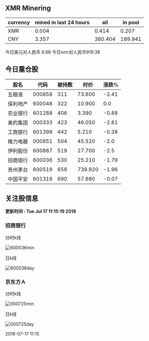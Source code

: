 ## XMR Minering

|currency|mined in last 24 hours|all|in pool|
|---|---|---|---|
|XMR|0.004|0.414|0.207|
|CNY|3.357|380.404|189.941|

今日美元对人民币 6.68	今日xmr对人民币919.38


## 今日重仓股 

|股名|代码|被持数|时价|涨跌%|
|---|---|---|---|---|
|五粮液|000858|311|73.600|-2.41|
|保利地产|600048|322|10.900|0.0|
|农业银行|601288|406|3.390|-0.88|
|美的集团|000333|423|46.050|-2.81|
|工商银行|601398|442|5.210|-0.38|
|格力电器|000651|504|45.520|-2.0|
|伊利股份|600887|519|27.700|-2.5|
|招商银行|600036|530|25.210|-1.79|
|贵州茅台|600519|658|739.920|-1.96|
|中国平安|601318|690|57.680|-0.07|

## 关注股信息
**更新时间 : Tue Jul 17 11:15:19 2018**
### 招商银行 
分时k线

![600036min](http://image.sinajs.cn/newchart/min/n/sh600036.gif)

日k线

![600036day](http://image.sinajs.cn/newchart/daily/n/sh600036.gif)

### 京东方Ａ 
分时k线

![000725min](http://image.sinajs.cn/newchart/min/n/sz000725.gif)

日k线

![000725day](http://image.sinajs.cn/newchart/daily/n/sz000725.gif)

2018-07-17 11:15